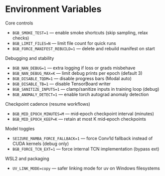 # Environment Variables

Core controls

- `BGB_SMOKE_TEST=1` — enable smoke shortcuts (skip sampling, relax checks)
- `BGB_LIMIT_FILES=N` — limit file count for quick runs
- `BGB_FORCE_MANIFEST_REBUILD=1` — delete and rebuild manifest on start

Debugging and stability

- `BGB_NAN_DEBUG=1` — extra logging if loss or grads misbehave
- `BGB_NAN_DEBUG_MAX=K` — limit debug prints per epoch (default 3)
- `BGB_DISABLE_TQDM=1` — disable progress bars (Modal auto)
- `BGB_DISABLE_TB=1` — disable TensorBoard writer
- `BGB_SANITIZE_INPUTS=1` — clamp/sanitize inputs in training loop (debug)
- `BGB_ANOMALY_DETECT=1` — enable torch autograd anomaly detection

Checkpoint cadence (resume workflows)

- `BGB_MID_EPOCH_MINUTES=M` — mid‑epoch checkpoint interval (minutes)
- `BGB_MID_EPOCH_KEEP=K` — retain at most K mid‑epoch checkpoints

Model toggles

- `SEIZURE_MAMBA_FORCE_FALLBACK=1` — force Conv1d fallback instead of CUDA kernels (debug only)
- `BGB_FORCE_TCN_EXT=1` — force internal TCN implementation (bypass ext)

WSL2 and packaging

- `UV_LINK_MODE=copy` — safer linking mode for uv on Windows filesystems
